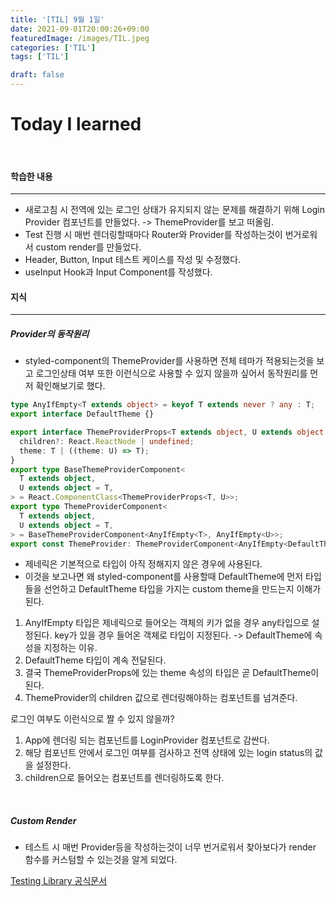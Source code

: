 ```yaml
---
title: '[TIL] 9월 1일'
date: 2021-09-01T20:00:26+09:00
featuredImage: /images/TIL.jpeg
categories: ['TIL']
tags: ['TIL']

draft: false
---
```


# Today I learned

<br>

<!--more-->

#### 학습한 내용

---

- 새로고침 시 전역에 있는 로그인 상태가 유지되지 않는 문제를 해결하기 위해 Login Provider 컴포넌트를 만들었다. -> ThemeProvider를 보고 떠올림.
- Test 진행 시 매번 렌더링할때마다 Router와 Provider를 작성하는것이 번거로워서 custom render를 만들었다.
- Header, Button, Input 테스트 케이스를 작성 및 수정했다.
- useInput Hook과 Input Component를 작성했다.

#### 지식

---

##### Provider의 동작원리

- styled-component의 ThemeProvider를 사용하면 전체 테마가 적용되는것을 보고 로그인상태 여부 또한 이런식으로 사용할 수 있지 않을까 싶어서 동작원리를 먼저 확인해보기로 했다.

```ts
type AnyIfEmpty<T extends object> = keyof T extends never ? any : T;
export interface DefaultTheme {}

export interface ThemeProviderProps<T extends object, U extends object = T> {
  children?: React.ReactNode | undefined;
  theme: T | ((theme: U) => T);
}
export type BaseThemeProviderComponent<
  T extends object,
  U extends object = T,
> = React.ComponentClass<ThemeProviderProps<T, U>>;
export type ThemeProviderComponent<
  T extends object,
  U extends object = T,
> = BaseThemeProviderComponent<AnyIfEmpty<T>, AnyIfEmpty<U>>;
export const ThemeProvider: ThemeProviderComponent<AnyIfEmpty<DefaultTheme>>;
```

- 제네릭은 기본적으로 타입이 아직 정해지지 않은 경우에 사용된다.
- 이것을 보고나면 왜 styled-component를 사용할때 DefaultTheme에 먼저 타입들을 선언하고 DefaultTheme 타입을 가지는 custom theme을 만드는지 이해가 된다.

1. AnyIfEmpty 타입은 제네릭으로 들어오는 객체의 키가 없을 경우 any타입으로 설정된다. key가 있을 경우 들어온 객체로 타입이 지정된다. -> DefaultTheme에 속성을 지정하는 이유.
2. DefaultTheme 타입이 계속 전달된다.
3. 결국 ThemeProviderProps에 있는 theme 속성의 타입은 곧 DefaultTheme이 된다.
4. ThemeProvider의 children 값으로 렌더링해야하는 컴포넌트를 넘겨준다.

로그인 여부도 이런식으로 짤 수 있지 않을까?

1. App에 렌더링 되는 컴포넌트를 LoginProvider 컴포넌트로 감싼다.
2. 해당 컴포넌트 안에서 로그인 여부를 검사하고 전역 상태에 있는 login status의 값을 설정한다.
3. children으로 들어오는 컴포넌트를 렌더링하도록 한다.

<br>

##### Custom Render

- 테스트 시 매번 Provider등을 작성하는것이 너무 번거로워서 찾아보다가 render 함수를 커스텀할 수 있는것을 알게 되었다.

[Testing Library 공식문서](https://testing-library.com/docs/react-testing-library/setup/)
